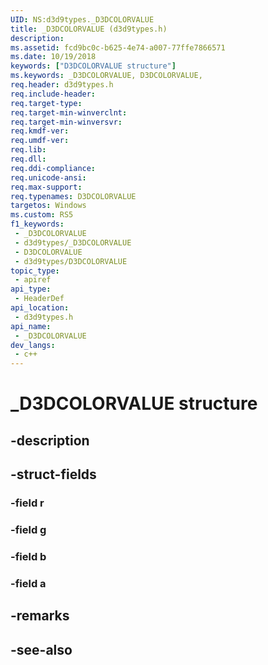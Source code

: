 ```yaml
---
UID: NS:d3d9types._D3DCOLORVALUE
title: _D3DCOLORVALUE (d3d9types.h)
description: 
ms.assetid: fcd9bc0c-b625-4e74-a007-77ffe7866571
ms.date: 10/19/2018
keywords: ["D3DCOLORVALUE structure"]
ms.keywords: _D3DCOLORVALUE, D3DCOLORVALUE,
req.header: d3d9types.h
req.include-header: 
req.target-type: 
req.target-min-winverclnt: 
req.target-min-winversvr: 
req.kmdf-ver: 
req.umdf-ver: 
req.lib: 
req.dll: 
req.ddi-compliance: 
req.unicode-ansi: 
req.max-support: 
req.typenames: D3DCOLORVALUE
targetos: Windows
ms.custom: RS5
f1_keywords:
 - _D3DCOLORVALUE
 - d3d9types/_D3DCOLORVALUE
 - D3DCOLORVALUE
 - d3d9types/D3DCOLORVALUE
topic_type:
 - apiref
api_type:
 - HeaderDef
api_location:
 - d3d9types.h
api_name:
 - _D3DCOLORVALUE
dev_langs:
 - c++
---
```


# _D3DCOLORVALUE structure


## -description

## -struct-fields

### -field r

### -field g

### -field b

### -field a

## -remarks

## -see-also

